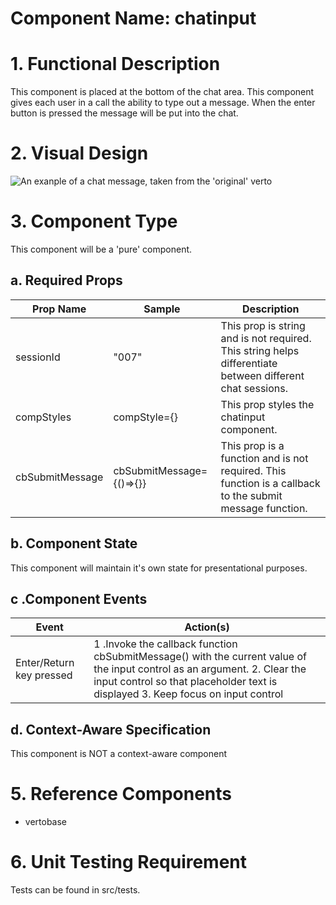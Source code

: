 # Component Name: chatinput  #

# 1. Functional Description #

This component is placed at the bottom of the chat area. This component gives each user in a call the ability to type out a message. When the enter button is pressed the message will be put into the chat.

# 2. Visual Design #  

![An exanple of a chat message, taken from the 'original' verto ](https://raw.githubusercontent.com/star2star/react-verto-communicator/master/documents/img/chatmessageitem-img.png)

# 3. Component Type #

This component will be a 'pure' component.

## a. Required Props ##


| Prop Name | Sample | Description |
| ------------ | ------------- | ------------- |
| sessionId | "007" | This prop is string and is not required. This string helps differentiate between different chat sessions. |
| compStyles | compStyle={} | This prop styles the chatinput component. |
| cbSubmitMessage | cbSubmitMessage={()=>{}}  | This prop is a function and is not required. This function is a callback to the submit message function.  |

## b. Component State ##

This component will maintain it's own state for presentational purposes.

## c .Component Events ##

| Event | Action(s) |
| ------------ | ------------- |
| Enter/Return key pressed | 1 .Invoke the callback function cbSubmitMessage() with the current value of the input control as an argument. 2. Clear the input control so that placeholder text is displayed   3. Keep focus on input control |


## d. Context-Aware Specification ##

This component is NOT a context-aware component

# 5. Reference Components #

- vertobase

# 6. Unit Testing Requirement #

Tests can be found in src/tests.
